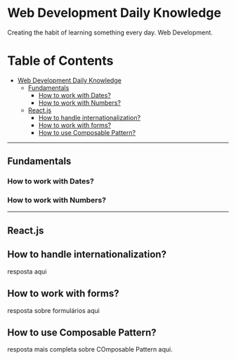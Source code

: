 # Web Development Daily Knowledge 

Creating the habit of learning something every day.  Web Development.

# Table of Contents

- [Web Development Daily Knowledge](#web-development-daily-knowledge)
  - [Fundamentals](#fundamentals)
    - [How to work with Dates?](#how-to-work-with-dates)
    - [How to work with Numbers?](#how-to-work-with-numbers)
  - [React.js](#reactjs)
    - [How to handle internationalization?](#how-to-handle-internationalization)
    - [How to work with forms?](#how-to-work-with-forms)
    - [How to use Composable Pattern?](#how-to-use-composable-pattern)

--- 
## Fundamentals

### How to work with Dates?

### How to work with Numbers?


--- 

## React.js

## How to handle internationalization?

resposta aqui 

## How to work with forms?

resposta sobre formulários aqui

## How to use Composable Pattern?

resposta mais completa sobre COmposable Pattern aqui.
